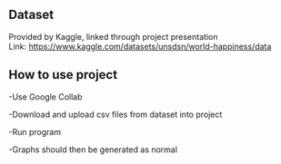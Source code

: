 ## Dataset 
Provided by Kaggle, linked through project presentation  
Link: https://www.kaggle.com/datasets/unsdsn/world-happiness/data

## How to use project 
-Use Google Collab  

-Download and upload csv files from dataset into project  

-Run program  

-Graphs should then be generated as normal  

